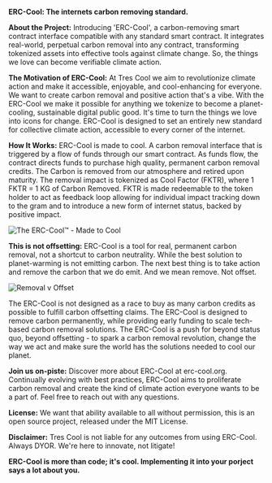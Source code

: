 **ERC-Cool: The internets carbon removing standard.**

**About the Project:**
Introducing 'ERC-Cool', a carbon-removing smart contract interface compatible with any standard smart contract. It integrates real-world, perpetual carbon removal into any contract, transforming tokenized assets into effective tools against climate change. So, the things we love can become verifiable climate action. 

**The Motivation of ERC-Cool:**
At Tres Cool we aim to revolutionize climate action and make it accessible, enjoyable, and cool-enhancing for everyone. We want to create carbon removal and positive action that's a vibe. With the ERC-Cool we make it possible for anything we tokenize to become a planet-cooling, sustainable digital public good. It's time to turn the things we love into icons for change. ERC-Cool is designed to set an entirely new standard for collective climate action, accessible to every corner of the internet.

**How It Works:**
ERC-Cool is made to cool. A carbon removal interface that is triggered by a flow of funds through our smart contract. As funds flow, the contract directs funds to purchase high quality, permanent carbon removal credits.  The Carbon is removed from our atmosphere and retired upon maturity. The removal impact is tokenized as Cool Factor (FKTR), where 1 FKTR = 1 KG of Carbon Removed. FKTR is made redeemable to the token holder to act as feedback loop allowing for individual impact tracking down to the gram and to introduce a new form of internet status, backed by positive impact.

![The ERC-Cool™ - Made to Cool](https://github.com/Tres-cool/ERC-Cool/assets/110139089/bf1549dc-9ab2-4692-9313-dc73faf9beb2)

**This is not offsetting:**
ERC-Cool is a tool for real, permanent carbon removal, not a shortcut to carbon neutrality. While the best solution to planet-warming is not emitting carbon. The next best thing is to take action and remove the carbon that we do emit. And we mean remove. Not offset.

![Removal v Offset](https://github.com/Tres-cool/ERC-Cool/assets/110139089/f36c9640-4bf4-481a-bccd-d12349c88f0d)

The ERC-Cool is not designed as a race to buy as many carbon credits as possible to fulfill carbon offsetting claims. The ERC-Cool is designed to remove carbon permanently, while providing early funding to scale tech-based carbon removal solutions. The ERC-Cool is a push for beyond status quo, beyond offsetting - to spark a carbon removal revolution, change the way we act and make sure the world has the solutions needed to cool our planet.

**Join us on-piste:**
Discover more about ERC-Cool at erc-cool.org. Continually evolving with best practices, ERC-Cool aims to proliferate carbon removal and create the kind of climate action everyone wants to be a part of. Feel free to reach out with any questions.

**License:**
We want that ability available to all without permission, this is an open source project, released under the MIT License.

**Disclaimer:**
Tres Cool is not liable for any outcomes from using ERC-Cool. Always DYOR. We're here to innovate, not litigate!

**ERC-Cool is more than code; it's cool. Implementing it into your porject says a lot about you.**
